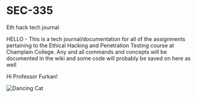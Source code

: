 # SEC-335
Eth hack tech journal

HELLO - This is a tech journal/documentation for all of the assignments pertaining to the Ethical Hacking and Penetration Testing course at Champlain College. 
Any and all commands and concepts will be documented in the wiki and some code will probably be saved on here as well

Hi Professor Furkan!

![Dancing Cat]([https://media.giphy.com/media/JIX9t2j0ZTN9S/giphy.gif](https://media.tenor.com/5BYK-WS0__gAAAAM/cool-fun.gif))
